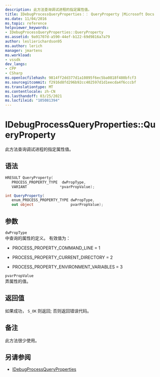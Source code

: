 ```yaml
---
description: 此方法查询调试进程的指定属性值。
title: IDebugProcessQueryProperties：： QueryProperty |Microsoft Docs
ms.date: 11/04/2016
ms.topic: reference
helpviewer_keywords:
- IDebugProcessQueryProperties::QueryProperty
ms.assetid: 9a91707d-a590-44ef-b122-69d9816a7a79
author: leslierichardson95
ms.author: lerich
manager: jmartens
ms.workload:
- vssdk
dev_langs:
- CPP
- CSharp
ms.openlocfilehash: 9814ff2dd377d1a10895f6ec5ba0818f480bfcf3
ms.sourcegitcommit: f2916d8fd296b92cc402597d1d1eecda4f6cccbf
ms.translationtype: MT
ms.contentlocale: zh-CN
ms.lasthandoff: 03/25/2021
ms.locfileid: "105081394"
---
```

# <a name="idebugprocessquerypropertiesqueryproperty"></a>IDebugProcessQueryProperties::QueryProperty
此方法查询调试进程的指定属性值。

## <a name="syntax"></a>语法

```cpp
HRESULT QueryProperty(
   PROCESS_PROPERTY_TYPE  dwPropType,
   VARIANT               *pvarPropValue);
```

```csharp
int QueryProperty(
   enum_PROCESS_PROPERTY_TYPE dwPropType,
   out object                 pvarPropValue);
```

## <a name="parameters"></a>参数
`dwPropType`\
中查询的属性的定义。 有效值为：

- PROCESS_PROPERTY_COMMAND_LINE = 1

- PROCESS_PROPERTY_CURRENT_DIRECTORY = 2

- PROCESS_PROPERTY_ENVIRONMENT_VARIABLES = 3

`pvarPropValue`\
弄属性的值。

## <a name="return-value"></a>返回值
 如果成功， `S_OK` 则返回; 否则返回错误代码。

## <a name="remarks"></a>备注
 此方法很少使用。

## <a name="see-also"></a>另请参阅
- [IDebugProcessQueryProperties](../../../extensibility/debugger/reference/idebugprocessqueryproperties.md)
